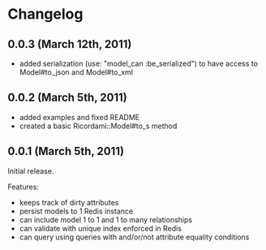 # Changelog #

## 0.0.3 (March 12th, 2011)

  - added serialization (use: "model\_can :be_serialized") to have
    access to Model#to_json and Model#to_xml

## 0.0.2 (March 5th, 2011)

  - added examples and fixed README
  - created a basic Ricordami::Model#to_s method

## 0.0.1 (March 5th, 2011)

Initial release.

Features:

  - keeps track of dirty attributes
  - persist models to 1 Redis instance
  - can include model 1 to 1 and 1 to many relationships
  - can validate with unique index enforced in Redis
  - can query using queries with and/or/not attribute equality conditions
